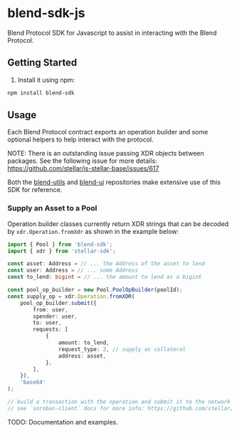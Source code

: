 # blend-sdk-js

Blend Protocol SDK for Javascript to assist in interacting with the Blend Protocol.

## Getting Started

1. Install it using npm:

```bash
npm install blend-sdk
```

## Usage

Each Blend Protocol contract exports an operation builder and some optional helpers to help interact with the protocol.

NOTE: There is an outstanding issue passing XDR objects between packages. See the following issue for more details: https://github.com/stellar/js-stellar-base/issues/617

Both the [blend-utils](https://github.com/blend-capital/blend-utils) and [blend-ui](https://github.com/blend-capital/blend-ui) repositories make extensive use of this SDK for reference.

### Supply an Asset to a Pool

Operation builder classes currently return XDR strings that can be decoded by `xdr.Operation.fromXdr` as shown in the example below:

```ts
import { Pool } from 'blend-sdk';
import { xdr } from 'stellar-sdk';

const asset: Address = // ... the Address of the asset to lend
const user: Address = // ... some Address
const to_lend: bigint = // ... the amount to lend as a bigint

const pool_op_builder = new Pool.PoolOpBuilder(poolId);
const supply_op = xdr.Operation.fromXDR(
    pool_op_builder.submit({
        from: user,
        spender: user,
        to: user,
        requests: [
            {
                amount: to_lend,
                request_type: 2, // supply as collateral
                address: asset,
            },
        ],
    }),
    'base64'
);

// build a transaction with the operation and submit it to the network
// see `soroban-client` docs for more info: https://github.com/stellar/js-soroban-client/tree/main#usage
```

TODO: Documentation and examples.